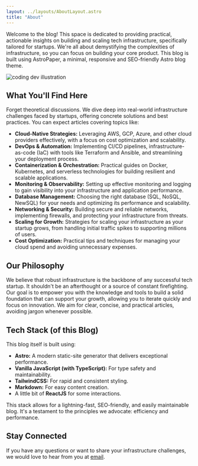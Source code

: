 ```yaml
---
layout: ../layouts/AboutLayout.astro
title: "About"
---
```


Welcome to the blog!  This space is dedicated to providing practical, actionable insights on building and scaling tech infrastructure, specifically tailored for startups. We're all about demystifying the complexities of infrastructure, so you can focus on building your core product.  This blog is built using AstroPaper, a minimal, responsive and SEO-friendly Astro blog theme.

<div>
  <img src="/dev.svg" class="sm:w-1/2 mx-auto" alt="coding dev illustration">
</div>

## What You'll Find Here

Forget theoretical discussions.  We dive deep into real-world infrastructure challenges faced by startups, offering concrete solutions and best practices.  You can expect articles covering topics like:

*   **Cloud-Native Strategies:**  Leveraging AWS, GCP, Azure, and other cloud providers effectively, with a focus on cost optimization and scalability.
*   **DevOps & Automation:**  Implementing CI/CD pipelines, infrastructure-as-code (IaC) with tools like Terraform and Ansible, and streamlining your deployment process.
*   **Containerization & Orchestration:**  Practical guides on Docker, Kubernetes, and serverless technologies for building resilient and scalable applications.
*   **Monitoring & Observability:**  Setting up effective monitoring and logging to gain visibility into your infrastructure and application performance.
*   **Database Management:**  Choosing the right database (SQL, NoSQL, NewSQL) for your needs and optimizing its performance and scalability.
*   **Networking & Security:**  Building secure and reliable networks, implementing firewalls, and protecting your infrastructure from threats.
*   **Scaling for Growth:**  Strategies for scaling your infrastructure as your startup grows, from handling initial traffic spikes to supporting millions of users.
*   **Cost Optimization:** Practical tips and techniques for managing your cloud spend and avoiding unnecessary expenses.

## Our Philosophy

We believe that robust infrastructure is the backbone of any successful tech startup. It shouldn't be an afterthought or a source of constant firefighting. Our goal is to empower you with the knowledge and tools to build a solid foundation that can support your growth, allowing you to iterate quickly and focus on innovation. We aim for clear, concise, and practical articles, avoiding jargon whenever possible.

## Tech Stack (of this Blog)

This blog itself is built using:

*   **Astro:** A modern static-site generator that delivers exceptional performance.
*   **Vanilla JavaScript (with TypeScript):**  For type safety and maintainability.
*   **TailwindCSS:** For rapid and consistent styling.
*   **Markdown:** For easy content creation.
* A little bit of **ReactJS** for some interactions.

This stack allows for a lightning-fast, SEO-friendly, and easily maintainable blog. It's a testament to the principles we advocate: efficiency and performance.

## Stay Connected
If you have any questions or want to share your infrastructure challenges, we would love to hear from you at [email](mailto:chinmay@start-up.engineering).